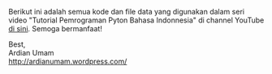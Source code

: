 Berikut ini adalah semua kode dan file data yang digunakan dalam seri video "Tutorial Pemrograman Pyton Bahasa Indonnesia" di channel YouTube [di sini](https://www.youtube.com/watch?v=rCMH8Ca0UP8&list=PLkRkKTC6HZMyG2WGs7fBclS63KwBqtZFx).
Semoga bermanfaat!

Best,<br>
Ardian Umam
<br>
http://ardianumam.wordpress.com/
